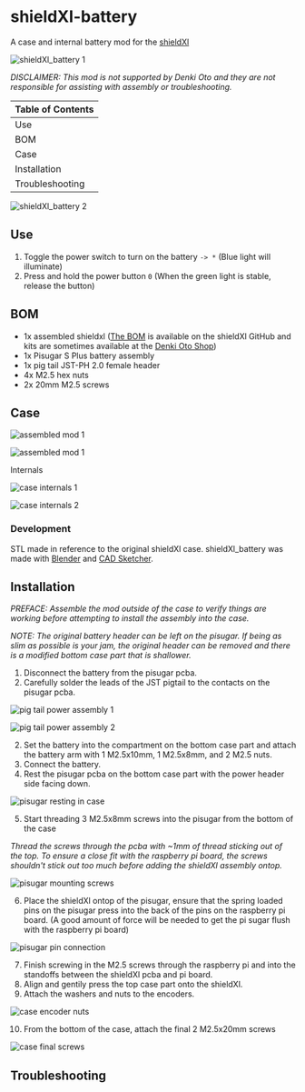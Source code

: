 # shieldXl-battery

A case and internal battery mod for the [shieldXl](https://github.com/okyeron/shieldXL/blob/main/LICENSE.txt)

![shieldXl_battery 1](images/.jpg)

*DISCLAIMER: This mod is not supported by Denki Oto and they are not responsible for assisting with assembly or troubleshooting.*

| Table of Contents |
| - |
| Use |
| BOM |
| Case |
| Installation |
| Troubleshooting |

![shieldXl_battery 2](images/.jpg)

## Use

1. Toggle the power switch to turn on the battery `-> *` (Blue light will illuminate)
2. Press and hold the power button `0` (When the green light is stable, release the button)

## BOM

* 1x assembled shieldxl ([The BOM](https://github.com/okyeron/shieldXL/tree/main/bom) is available on the shieldXl GitHub and kits are sometimes available at the [Denki Oto Shop](https://denki-oto.weebly.com/))
* 1x Pisugar S Plus battery assembly
* 1x pig tail JST-PH 2.0 female header
* 4x M2.5 hex nuts
* 2x 20mm M2.5 screws

## Case

![assembled mod 1](images/.jpg)

![assembled mod 1](images/.jpg)

Internals

![case internals 1](images/.jpg)

![case internals 2](images/.jpg)

### Development

STL made in reference to the original shieldXl case. shieldXl_battery was made with [Blender](https://www.blender.org/) and [CAD Sketcher](https://www.cadsketcher.com/).

## Installation

*PREFACE: Assemble the mod outside of the case to verify things are working before attempting to install the assembly into the case.*

*NOTE: The original battery header can be left on the pisugar. If being as slim as possible is your jam, the original header can be removed and there is a modified bottom case part that is shallower.*

1. Disconnect the battery from the pisugar pcba.
2. Carefully solder the leads of the JST pigtail to the contacts on the pisugar pcba.

![pig tail power assembly 1](images/.jpg)

![pig tail power assembly 2](images/.jpg)

2. Set the battery into the compartment on the bottom case part and attach the battery arm with 1 M2.5x10mm, 1 M2.5x8mm, and 2 M2.5 nuts.
3. Connect the battery.
4. Rest the pisugar pcba on the bottom case part with the power header side facing down.

![pisugar resting in case](images/.jpg)

5. Start threading 3 M2.5x8mm screws into the pisugar from the bottom of the case

*Thread the screws through the pcba with ~1mm of thread sticking out of the top. To ensure a close fit with the raspberry pi board, the screws shouldn't stick out too much before adding the shieldXl assembly ontop.*

![pisugar mounting screws](images/.jpg)

6. Place the shieldXl ontop of the pisugar, ensure that the spring loaded pins on the pisugar press into the back of the pins on the raspberry pi board. (A good amount of force will be needed to get the pi sugar flush with the raspberry pi board)

![pisugar pin connection](images/.jpg)

7. Finish screwing in the M2.5 screws through the raspberry pi and into the standoffs between the shieldXl pcba and pi board.
8. Align and gentily press the top case part onto the shieldXl.
9. Attach the washers and nuts to the encoders.

![case encoder nuts](images/.jpg)

10. From the bottom of the case, attach the final 2 M2.5x20mm screws

![case final screws](images/.jpg)

## Troubleshooting
